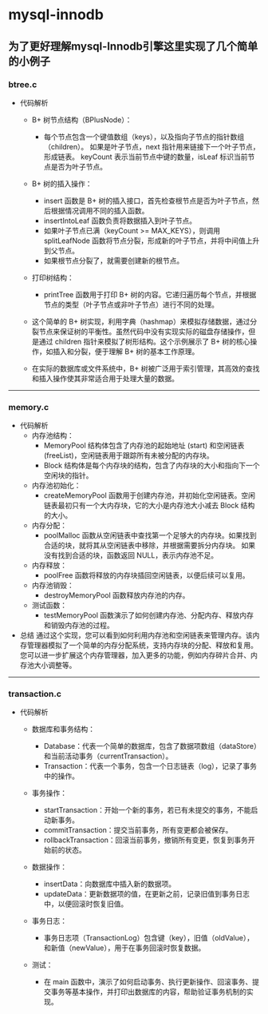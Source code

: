 # mysql-innodb
## 为了更好理解mysql-Innodb引擎这里实现了几个简单的小例子
### btree.c
  - 代码解析
    - B+ 树节点结构（BPlusNode）：

      - 每个节点包含一个键值数组（keys），以及指向子节点的指针数组（children）。
      如果是叶子节点，next 指针用来链接下一个叶子节点，形成链表。
      keyCount 表示当前节点中键的数量，isLeaf 标识当前节点是否为叶子节点。
    - B+ 树的插入操作：
      - insert 函数是 B+ 树的插入接口，首先检查根节点是否为叶子节点，然后根据情况调用不同的插入函数。
      - insertIntoLeaf 函数负责将数据插入到叶子节点。
      - 如果叶子节点已满（keyCount >= MAX_KEYS），则调用 splitLeafNode 函数将节点分裂，形成新的叶子节点，并将中间值上升到父节点。
      - 如果根节点分裂了，就需要创建新的根节点。
    - 打印树结构： 
      - printTree 函数用于打印 B+ 树的内容。它递归遍历每个节点，并根据节点的类型（叶子节点或非叶子节点）进行不同的处理。

    - 这个简单的 B+ 树实现，利用字典（hashmap）来模拟存储数据，通过分裂节点来保证树的平衡性。虽然代码中没有实现实际的磁盘存储操作，但是通过 children 指针来模拟了树形结构。这个示例展示了 B+ 树的核心操作，如插入和分裂，便于理解 B+ 树的基本工作原理。

    - 在实际的数据库或文件系统中，B+ 树被广泛用于索引管理，其高效的查找和插入操作使其非常适合用于处理大量的数据。
--- 
### memory.c
  - 代码解析
    - 内存池结构：
      - MemoryPool 结构体包含了内存池的起始地址 (start) 和空闲链表 (freeList)，空闲链表用于跟踪所有未被分配的内存块。
      - Block 结构体是每个内存块的结构，包含了内存块的大小和指向下一个空闲块的指针。
    - 内存池初始化：
      - createMemoryPool 函数用于创建内存池，并初始化空闲链表。空闲链表最初只有一个大内存块，它的大小是内存池大小减去 Block 结构的大小。
    - 内存分配：
      - poolMalloc 函数从空闲链表中查找第一个足够大的内存块。如果找到合适的块，就将其从空闲链表中移除，并根据需要拆分内存块。
      如果没有找到合适的块，函数返回 NULL，表示内存池不足。
    - 内存释放：
      - poolFree 函数将释放的内存块插回空闲链表，以便后续可以复用。
    - 内存池销毁：
      - destroyMemoryPool 函数释放内存池的内存。
    - 测试函数：
      - testMemoryPool 函数演示了如何创建内存池、分配内存、释放内存和销毁内存池的过程。
  - 总结
    通过这个实现，您可以看到如何利用内存池和空闲链表来管理内存。该内存管理器模拟了一个简单的内存分配系统，支持内存块的分配、释放和复用。您可以进一步扩展这个内存管理器，加入更多的功能，例如内存碎片合并、内存池大小调整等。
---
### transaction.c
  - 代码解析
    - 数据库和事务结构：

      - Database：代表一个简单的数据库，包含了数据项数组（dataStore）和当前活动事务（currentTransaction）。
      - Transaction：代表一个事务，包含一个日志链表（log），记录了事务中的操作。
    - 事务操作：
      - startTransaction：开始一个新的事务，若已有未提交的事务，不能启动新事务。
      - commitTransaction：提交当前事务，所有变更都会被保存。
      - rollbackTransaction：回滚当前事务，撤销所有变更，恢复到事务开始前的状态。
    - 数据操作：
      - insertData：向数据库中插入新的数据项。
      - updateData：更新数据项的值，在更新之前，记录旧值到事务日志中，以便回滚时恢复旧值。
    - 事务日志：
      - 事务日志项（TransactionLog）包含键（key），旧值（oldValue），和新值（newValue），用于在事务回滚时恢复数据。
    - 测试：
      - 在 main 函数中，演示了如何启动事务、执行更新操作、回滚事务、提交事务等基本操作，并打印出数据库的内容，帮助验证事务机制的实现。
